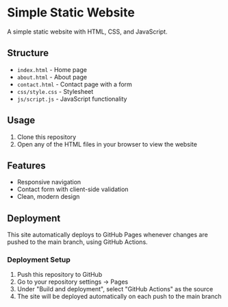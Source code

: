 # Simple Static Website

A simple static website with HTML, CSS, and JavaScript.

## Structure
- `index.html` - Home page
- `about.html` - About page
- `contact.html` - Contact page with a form
- `css/style.css` - Stylesheet
- `js/script.js` - JavaScript functionality

## Usage
1. Clone this repository
2. Open any of the HTML files in your browser to view the website

## Features
- Responsive navigation
- Contact form with client-side validation
- Clean, modern design

## Deployment
This site automatically deploys to GitHub Pages whenever changes are pushed to the main branch, using GitHub Actions.

### Deployment Setup
1. Push this repository to GitHub
2. Go to your repository settings → Pages
3. Under "Build and deployment", select "GitHub Actions" as the source
4. The site will be deployed automatically on each push to the main branch 